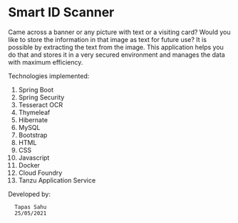 
<h1>Smart ID Scanner</h1>

Came across a banner or any picture with text or a visiting card? Would you like to store the information in that image as text for future use? It is possible by extracting the text from the image. This application helps you do that and stores it in a very secured environment and manages the data with maximum efficiency.


Technologies implemented:
  1. Spring Boot
  2. Spring Security
  3. Tesseract OCR
  4. Thymeleaf
  5. Hibernate
  6. MySQL
  7. Bootstrap
  8. HTML
  9. CSS
  10. Javascript
  11. Docker
  12. Cloud Foundry
  13. Tanzu Application Service
  
  
   Developed by:
    
      Tapas Sahu
      25/05/2021
